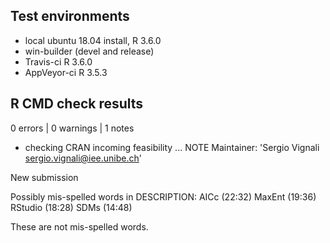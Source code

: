 ## Test environments
* local ubuntu 18.04 install, R 3.6.0
* win-builder (devel and release)
* Travis-ci R 3.6.0
* AppVeyor-ci R 3.5.3

## R CMD check results
0 errors | 0 warnings | 1 notes

* checking CRAN incoming feasibility ... NOTE
Maintainer: 'Sergio Vignali <sergio.vignali@iee.unibe.ch>'

New submission

Possibly mis-spelled words in DESCRIPTION:
  AICc (22:32)
  MaxEnt (19:36)
  RStudio (18:28)
  SDMs (14:48)
  
These are not mis-spelled words.
